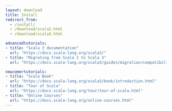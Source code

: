 ```yaml
---
layout: download
title: Install
redirect_from:
  - /install/
  - /download/scala2.html
  - /download/scala3.html

advancedtutorials:
- title: "Scala 3 documentation"
  url: "https://docs.scala-lang.org/scala3/"
- title: "Migrating from Scala 2 to Scala 3"
  url: "https://docs.scala-lang.org/scala3/guides/migration/compatibility-intro.html"

newcomertutorials:
- title: "Scala Book"
  url: "https://docs.scala-lang.org/scala3/book/introduction.html"
- title: "Tour of Scala"
  url: "https://docs.scala-lang.org/tour/tour-of-scala.html"
- title: "Online Courses"
  url: "https://docs.scala-lang.org/online-courses.html"
---
```

